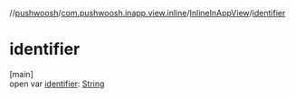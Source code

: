 //[pushwoosh](../../../index.md)/[com.pushwoosh.inapp.view.inline](../index.md)/[InlineInAppView](index.md)/[identifier](identifier.md)

# identifier

[main]\
open var [identifier](identifier.md): [String](https://developer.android.com/reference/kotlin/java/lang/String.html)

